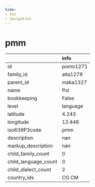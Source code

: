 ```yaml
---
hide:
- toc
- navigation
---
```

# pmm
|                      | info     |
|:---------------------|:---------|
| id                   | pomo1271 |
| family_id            | atla1278 |
| parent_id            | maka1327 |
| name                 | Pol      |
| bookkeeping          | False    |
| level                | language |
| latitude             | 4.243    |
| longitude            | 13.446   |
| iso639P3code         | pmm      |
| description          | nan      |
| markup_description   | nan      |
| child_family_count   | 0        |
| child_language_count | 0        |
| child_dialect_count  | 2        |
| country_ids          | CG CM    |